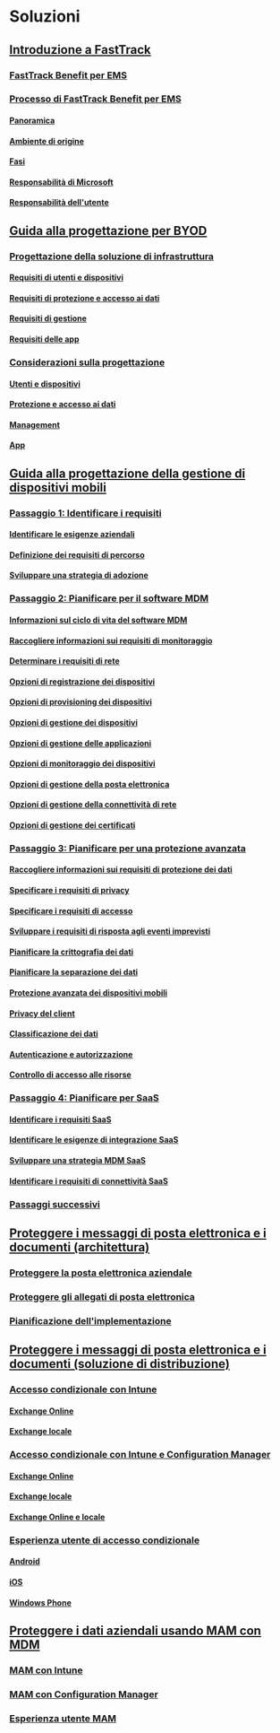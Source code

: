 # Soluzioni
## [Introduzione a FastTrack](enterprise-mobility-fasttrack-program.md)
### [FastTrack Benefit per EMS](fasttrack-center-benefit-for-enterprise-mobility-suite-ems.md)
### [Processo di FastTrack Benefit per EMS](fasttrack-center-benefit-process-for-enterprise-mobility-suite-ems.md)
#### [Panoramica](fasttrack-center-benefit-process-for-ems-overview.md)
#### [Ambiente di origine](fasttrack-center-benefit-process-for-ems-environment-expectations.md)
#### [Fasi](fasttrack-center-benefit-process-for-ems-phases.md)
#### [Responsabilità di Microsoft](fasttrack-center-benefit-process-for-ems-microsoft-responsibilities.md)
#### [Responsabilità dell'utente](fasttrack-center-benefit-process-for-ems-your-responsibilities.md)
## [Guida alla progettazione per BYOD](byod-design-considerations-guide.md)
### [Progettazione della soluzione di infrastruttura](byod-envisioning-the-byod-infrastructure-solution.md)
#### [Requisiti di utenti e dispositivi](byod-user-device-reqs.md)
#### [Requisiti di protezione e accesso ai dati](byod-data-access-protection-reqs.md)
#### [Requisiti di gestione](byod-management-reqs.md)
#### [Requisiti delle app](byod-app-reqs.md)
### [Considerazioni sulla progettazione](byod-design-considerations.md)
#### [Utenti e dispositivi](byod-user-and-device-considerations.md)
#### [Protezione e accesso ai dati](byod-data-access-and-protection-considerations.md)
#### [Management](byod-management-considerations.md)
#### [App](byod-app-considerations.md)
## [Guida alla progettazione della gestione di dispositivi mobili](mdm-design-considerations-guide.md)
### [Passaggio 1: Identificare i requisiti](mdm-step-1-identify-your-mobile-device-management-requirements.md)
#### [Identificare le esigenze aziendali](mdm-identify-business-needs.md)
#### [Definizione dei requisiti di percorso](mdm-specify-mdm-location-requirements.md)
#### [Sviluppare una strategia di adozione](mdm-develop-mdm-adoption-strategy.md)
### [Passaggio 2: Pianificare per il software MDM](mdm-step-2-plan-for-mobile-device-management.md)
#### [Informazioni sul ciclo di vita del software MDM](mdm-understand-mdm-lifecycle.md)
#### [Raccogliere informazioni sui requisiti di monitoraggio](mdm-gather-monitoring-requirements.md)
#### [Determinare i requisiti di rete](mdm-determine-network-requirements.md)
#### [Opzioni di registrazione dei dispositivi](mdm-device-enrollment-options.md)
#### [Opzioni di provisioning dei dispositivi](mdm-device-provisioning-options.md)
#### [Opzioni di gestione dei dispositivi](mdm-device-management-options.md)
#### [Opzioni di gestione delle applicazioni](mdm-application-management-options.md)
#### [Opzioni di monitoraggio dei dispositivi](mdm-device-monitoring-options.md)
#### [Opzioni di gestione della posta elettronica](mdm-email-management-options.md)
#### [Opzioni di gestione della connettività di rete](mdm-network-connectivity-management-options.md)
#### [Opzioni di gestione dei certificati](mdm-certificate-management-options.md)
### [Passaggio 3: Pianificare per una protezione avanzata](mdm-step-3-plan-enhancing-mobile-devices-protection.md)
#### [Raccogliere informazioni sui requisiti di protezione dei dati](mdm-gather-data-protection-requirements.md)
#### [Specificare i requisiti di privacy](mdm-specify-privacy-requirements.md)
#### [Specificare i requisiti di accesso](mdm-specify-your-access-requirements.md)
#### [Sviluppare i requisiti di risposta agli eventi imprevisti](mdm-develop-incident-response-requirements.md)
#### [Pianificare la crittografia dei dati](mdm-data-encryption.md)
#### [Pianificare la separazione dei dati](mdm-data-segregation.md)
#### [Protezione avanzata dei dispositivi mobili](mdm-hardening-mobile-devices.md)
#### [Privacy del client](mdm-client-privacy.md)
#### [Classificazione dei dati](mdm-data-classification.md)
#### [Autenticazione e autorizzazione](mdm-authentication-authorization.md)
#### [Controllo di accesso alle risorse](mdm-access-control-resources.md)
### [Passaggio 4: Pianificare per SaaS](mdm-step-4-plan-for-software-as-a-service-mobile-device-management.md)
#### [Identificare i requisiti SaaS](mdm-identify-saas-requirements.md)
#### [Identificare le esigenze di integrazione SaaS](mdm-identify-saas-solution-infrastructure-integration-needs.md)
#### [Sviluppare una strategia MDM SaaS](mdm-develop-saas-mdm-strategy.md)
#### [Identificare i requisiti di connettività SaaS](mdm-identify-saas-connectivity-requirements.md)
### [Passaggi successivi](mdm-next-steps-and-additional-resources.md)
## [Proteggere i messaggi di posta elettronica e i documenti (architettura)](architecture-guidance-for-protecting-company-email-and-documents.md)
### [Proteggere la posta elettronica aziendale](protect-corporate-email-documents.md)
### [Proteggere gli allegati di posta elettronica](protect-email-attachments.md)
### [Pianificazione dell'implementazione](implement-solution.md)
## [Proteggere i messaggi di posta elettronica e i documenti (soluzione di distribuzione)](learn-how-to-deploy-a-solution-for-protecting-company-email-and-documents.md)
### [Accesso condizionale con Intune](conditional-access-intune.md)
#### [Exchange Online](conditional-access-intune-exchange-online.md)
#### [Exchange locale](conditional-access-intune-exchange.md)
### [Accesso condizionale con Intune e Configuration Manager](conditional-access-intune-configmgr.md)
#### [Exchange Online](conditional-access-intune-configmgr-exchange-online.md)
#### [Exchange locale](conditional-access-intune-configmgr-exchange.md)
#### [Exchange Online e locale](conditional-access-intune-configmgr-coexist.md)
### [Esperienza utente di accesso condizionale](end-user-experience-conditional-access.md)
#### [Android](end-user-experience-conditional-access-android.md)
#### [iOS](end-user-experience-conditional-access-ios.md)
#### [Windows Phone](end-user-experience-conditional-access-winphone.md)
## [Proteggere i dati aziendali usando MAM con MDM](protect-company-data-on-mobile-devices-through-application-management-policies.md)
### [MAM con Intune](MAM-intune.md)
### [MAM con Configuration Manager](MAM-configmgr.md)
### [Esperienza utente MAM](end-user-experience-MAM.md)


<!--HONumber=Jul16_HO3-->


